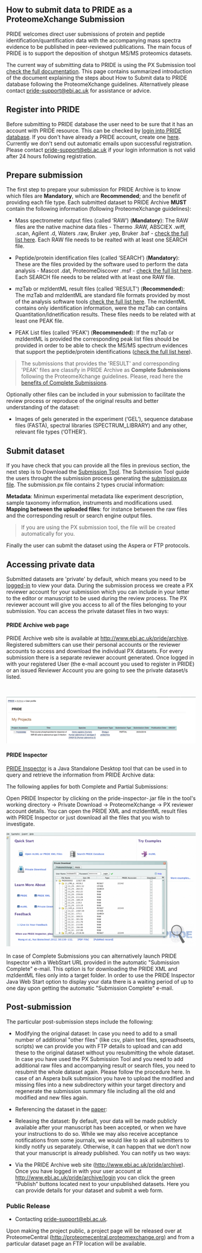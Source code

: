 
## How to submit data to PRIDE as a ProteomeXchange Submission

PRIDE welcomes direct user submissions of protein and peptide identification/quantification data with the accompanying mass spectra evidence to be published in peer-reviewed publications. The main focus of PRIDE is to support the deposition of shotgun MS/MS proteomics datasets.

The current way of submitting data to PRIDE is using the PX Submission tool [check the full documentation](/static/markdown/submitDataPage/files/Submission_Tutorial.pdf). This page contains summarized introduction of the document explaining the steps about How to Submit data to PRIDE database following the ProteomeXchange guidelines. Alternatively please contact pride-support@ebi.ac.uk for assistance or advice.

## Register into PRIDE

Before submitting to PRIDE database the user need to be sure that it has an account with PRIDE resource. This can be checked by [login into PRIDE database](https://www.ebi.ac.uk/pride/archive/login). If you don't have already a PRIDE account, create one [here](https://www.ebi.ac.uk/pride/archive/register). Currently we don't send out automatic emails upon successful registration. Please contact pride-support@ebi.ac.uk if your login information is not valid after 24 hours following registration.

## Prepare submission

The first step to prepare your submission for PRIDE Archive is to know which files are **Mandatory**, which are **Recommended**; and the benefit of providing each file type. Each submitted dataset to PRIDE Archive **MUST** contain the following information (following ProteomeXchange guidelines):

- Mass spectrometer output files (called ‘RAW’) (**Mandatory**): The RAW files are the native machine data files - Thermo .RAW, ABSCIEX .wiff, .scan, Agilent .d, Waters .raw, Bruker .yep, Bruker .baf - [check the full list here](/markdownpage/pridefileformats#search_files). Each RAW file needs to be realted with at least one SEARCH file.


- Peptide/protein identification files (called ‘SEARCH’) (**Mandatory**): These are the files provided by the software used to perform the data analysis - Mascot .dat, ProteomeDiscover .msf - [check the full list here](/markdownpage/pridefileformats#peak_files). Each SEARCH file needs to be related with at least one RAW file.

- mzTab or mzIdentML result files (called 'RESULT') (**Recommended**): The mzTab and mzIdentML are standard file formats provided by most of the analysis software tools [check the full list here](/markdownpage/pridefileformats#result_files). The mzIdentML contains only identification information, were the mzTab can contains Quantitation/Idnetification results. These files needs to be related with at least one PEAK file.

- PEAK List files (called 'PEAK') (**Recommended**): If the mzTab or mzIdentML is provided the corresponding peak list files should be provided in order to be able to check the MS/MS spectrum evidences that support the peptide/protein identifications ([check the full list here](/markdownpage/pridefileformats#peak_files)).

> The submissions that provides the 'RESULT' and corresponding 'PEAK' files are classify in PRIDE Archive as **Complete Submissions** following the ProteomeXchange guidelines. Please, read here the [benefits of Complete Submissions](/markdownpage/whycompletesubmissions#whycompletesubmissions).

Optionally other files can be included in your submission to facilitate the review process or reproduce of the original results and better understanding of the dataset:

- Images of gels generated in the experiment (‘GEL’), sequence database files (FASTA), spectral libraries (SPECTRUM_LIBRARY) and any other, relevant file types (‘OTHER’).

## Submit dataset

If you have check that you can provide all the files in previous section, the next step is to Download the [Submission Tool](/submissiontool). The Submission Tool guide the users throught the submission process generating the [submission.px file](/static/markdown/submitdatapage/files/Submission_Summary_File.pdf). The submission.px file contains 2 types crucial information:

**Metadata**: Minimun experimental metadata like experiment description, sample taxonomy information, instruments and modifications used.
**Mapping between the uploaded files**: for instance between the raw files and the corresponding result or search engine output files.

>If you are using the PX submission tool, the file will be created automatically for you.

Finally the user can submit the dataset using the Aspera or FTP protocols.


## Accessing private data

Submitted datasets are 'private' by default, which means you need to be [logged-in](https://www.ebi.ac.uk/pride/archive/login) to view your data. During the submission process we create a PX reviewer account for your submission which you can include in your letter to the editor or manuscript to be used during the review process. The PX reviewer account will give you access to all of the files belonging to your submission. You can access the private dataset files in two ways:

#### PRIDE Archive web page

PRIDE Archive web site is available at http://www.ebi.ac.uk/pride/archive. Registered submitters can use their personal accounts or the reviewer accounts to access and download the individual PX datasets. For every submission there is a separate reviewer account generated. Once logged in with your registered User (the e-mail account you used to register in PRIDE) or an issued Reviewer Account you are going to see the private dataset/s listed.

</br>

![Private Submission List](/static/markdown/submitDataPage/files/private-submission.png)


#### PRIDE Inspector

[PRIDE Inspector](/prideinspector) is a Java Standalone Desktop tool that can be used in to query and retrieve the information from PRIDE Archive data:

The following applies for both Complete and Partial Submissions:

Open PRIDE Inspector by clicking on the pride-inspector-<version-number>.jar file in the tool's working directory -> Private Download -> ProteomeXchange -> PX reviewer account details. You can open the PRIDE XML and mzIdentML result files with PRIDE Inspector or just download all the files that you wish to investigate.

![Private access in PRIDE inspector](/static/markdown/submitDataPage/files/pride-inspector.png)

In case of Complete Submissions you can alternatively launch PRIDE Inspector with a WebStart URL provided in the automatic "Submission Complete" e-mail. This option is for downloading the PRIDE XML and mzIdentML files only into a target folder. In order to use the PRIDE Inspector Java Web Start option to display your data there is a waiting period of up to one day upon getting the automatic "Submission Complete" e-mail.


## Post-submission


The particular post-submission steps include the following:

- Modifying the original dataset: In case you need to add to a small number of additional "other files" (like csv, plain text files, spreadhseets, scripts) we can provide you with FTP details to upload and can add these to the original dataset without you resubmitting the whole dataset. In case you have used the PX Submission Tool and you need to add additional raw files and accompanying result or search files, you need to resubmit the whole dataset again. Please follow the procedure here. In case of an Aspera bulk submission you have to upload the modified and missing files into a new subdirectory within your target directory and regenerate the submission summary file including all the old and modified and new files again.

- Referencing the dataset in the [paper](/citation):

- Releasing the dataset: By default, your data will be made publicly available after your manuscript has been accepted, or when we have your instructions to do so. While we may also receive acceptance notifications from some journals, we would like to ask all submitters to kindly notify us separately. Otherwise, it can happen that we don’t now that your manuscript is already published. You can notify us two ways:

- Via the PRIDE  Archive web site (http://www.ebi.ac.uk/pride/archive). Once you have logged in with your user account at http://www.ebi.ac.uk/pride/archive/login you can click the green “Publish” buttons located next to your unpublished datasets. Here you can provide details for your dataset and submit a web form.


### Public Release

-  Contacting pride-support@ebi.ac.uk.

Upon making the project public, a project page will be released over at ProteomeCentral (http://proteomecentral.proteomexchange.org) and from a particular dataset page an FTP location will be available.


